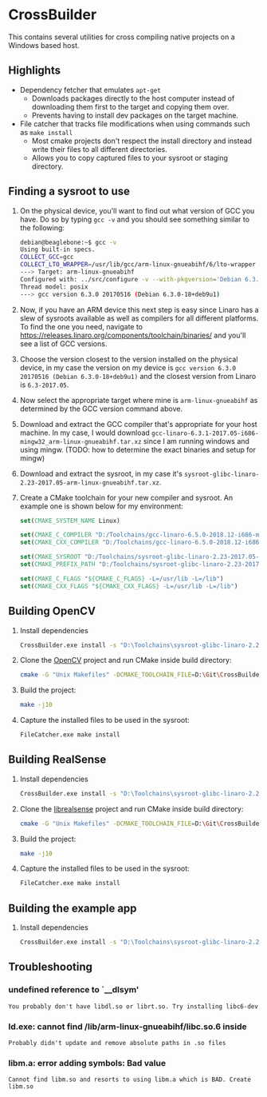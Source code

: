 # CrossBuilder
This contains several utilities for cross compiling native projects on a Windows based host.

## Highlights
* Dependency fetcher that emulates `apt-get`
    * Downloads packages directly to the host computer instead of downloading them first to the target and copying them over.
    * Prevents having to install dev packages on the target machine.
* File catcher that tracks file modifications when using commands such as `make install`
    * Most cmake projects don't respect the install directory and instead write their files to all different directories.
    * Allows you to copy captured files to your sysroot or staging directory.

## Finding a sysroot to use

1. On the physical device, you'll want to find out what version of GCC you have. Do so by typing `gcc -v` and you should see something similar to the following:

    ```sh
    debian@beaglebone:~$ gcc -v
    Using built-in specs.
    COLLECT_GCC=gcc
    COLLECT_LTO_WRAPPER=/usr/lib/gcc/arm-linux-gnueabihf/6/lto-wrapper
    ---> Target: arm-linux-gnueabihf
    Configured with: ../src/configure -v --with-pkgversion='Debian 6.3.0-18+deb9u1' --with-bugurl=file:///usr/share/doc/gcc-6/README.Bugs --enable-languages=c,ada,c++,java,go,d,fortran,objc,obj-c++ --prefix=/usr --program-suffix=-6 --program-prefix=arm-linux-gnueabihf- --enable-shared --enable-linker-build-id --libexecdir=/usr/lib --without-included-gettext --enable-threads=posix --libdir=/usr/lib --enable-nls --with-sysroot=/ --enable-clocale=gnu --enable-libstdcxx-debug --enable-libstdcxx-time=yes --with-default-libstdcxx-abi=new --enable-gnu-unique-object --disable-libitm --disable-libquadmath --enable-plugin --enable-default-pie --with-system-zlib --disable-browser-plugin --enable-java-awt=gtk --enable-gtk-cairo --with-java-home=/usr/lib/jvm/java-1.5.0-gcj-6-armhf/jre --enable-java-home --with-jvm-root-dir=/usr/lib/jvm/java-1.5.0-gcj-6-armhf --with-jvm-jar-dir=/usr/lib/jvm-exports/java-1.5.0-gcj-6-armhf --with-arch-directory=arm --with-ecj-jar=/usr/share/java/eclipse-ecj.jar --with-target-system-zlib --enable-objc-gc=auto --enable-multiarch --disable-sjlj-exceptions --with-arch=armv7-a --with-fpu=vfpv3-d16 --with-float=hard --with-mode=thumb --enable-checking=release --build=arm-linux-gnueabihf --host=arm-linux-gnueabihf --target=arm-linux-gnueabihf
    Thread model: posix
    ---> gcc version 6.3.0 20170516 (Debian 6.3.0-18+deb9u1)
    ```

2. Now, if you have an ARM device this next step is easy since Linaro has a slew of sysroots available as well as compilers for all different platforms. To find the one you need, navigate to https://releases.linaro.org/components/toolchain/binaries/ and you'll see a list of GCC versions.

3. Choose the version closest to the version installed on the physical device, in my case the version on my device is `gcc version 6.3.0 20170516 (Debian 6.3.0-18+deb9u1)` and the closest version from Linaro is `6.3-2017.05`.

4. Now select the appropriate target where mine is `arm-linux-gnueabihf` as determined by the GCC version command above.

5. Download and extract the GCC compiler that's appropriate for your host machine. In my case, I would download `gcc-linaro-6.3.1-2017.05-i686-mingw32_arm-linux-gnueabihf.tar.xz` since I am running windows and using mingw. (TODO: how to determine the exact binaries and setup for mingw)

6. Download and extract the sysroot, in my case it's `sysroot-glibc-linaro-2.23-2017.05-arm-linux-gnueabihf.tar.xz`.

7. Create a CMake toolchain for your new compiler and sysroot. An example one is shown below for my environment:

    ```cmake
    set(CMAKE_SYSTEM_NAME Linux)

    set(CMAKE_C_COMPILER "D:/Toolchains/gcc-linaro-6.5.0-2018.12-i686-mingw32_arm-linux-gnueabihf/bin/arm-linux-gnueabihf-gcc.exe")
    set(CMAKE_CXX_COMPILER "D:/Toolchains/gcc-linaro-6.5.0-2018.12-i686-mingw32_arm-linux-gnueabihf/bin/arm-linux-gnueabihf-g++.exe")

    set(CMAKE_SYSROOT "D:/Toolchains/sysroot-glibc-linaro-2.23-2017.05-arm-linux-gnueabihf")
    set(CMAKE_PREFIX_PATH "D:/Toolchains/sysroot-glibc-linaro-2.23-2017.05-arm-linux-gnueabihf")

    set(CMAKE_C_FLAGS "${CMAKE_C_FLAGS} -L=/usr/lib -L=/lib")
    set(CMAKE_CXX_FLAGS "${CMAKE_CXX_FLAGS} -L=/usr/lib -L=/lib")
    ```

## Building OpenCV

1. Install dependencies

    ```sh
    CrossBuilder.exe install -s "D:\Toolchains\sysroot-glibc-linaro-2.23-2017.05-arm-linux-gnueabihf" libavcodec-dev libavformat-dev libswscale-dev libgstreamer1.0-0 gstreamer1.0-plugins-base gstreamer1.0-plugins-good gstreamer1.0-plugins-bad gstreamer1.0-plugins-ugly gstreamer1.0-libav gstreamer1.0-tools libgstreamer1.0-dev libgstreamer-plugins-base1.0-dev libusb-1.0-0-dev libgtk-3-dev ffmpeg libgtk2.0-dev
    ```

2. Clone the [OpenCV](https://github.com/opencv/opencv) project and run CMake inside build directory:

    ```sh
    cmake -G "Unix Makefiles" -DCMAKE_TOOLCHAIN_FILE=D:\Git\CrossBuilder\armhf.toolchain.cmake -DCMAKE_BUILD_TYPE=Release -DBUILD_EXAMPLES=OFF -DBUILD_DOCS=OFF -DBUILD_PERF_TESTS=OFF -DBUILD_TESTS=OFF -DWITH_GSTREAMER=ON -DWITH_GTK=ON ..
    ```

3. Build the project:

    ```sh
    make -j10
    ```

4. Capture the installed files to be used in the sysroot:

    ```sh
    FileCatcher.exe make install
    ```

## Building RealSense

1. Install dependencies

    ```sh
    CrossBuilder.exe install -s "D:\Toolchains\sysroot-glibc-linaro-2.23-2017.05-arm-linux-gnueabihf" libusb-1.0-0-dev libglfw3-dev
    ```

2. Clone the [librealsense](https://github.com/IntelRealSense/librealsense) project and run CMake inside build directory:

    ```sh
    cmake -G "Unix Makefiles" -DCMAKE_TOOLCHAIN_FILE=D:\Git\CrossBuilder\armhf.toolchain.cmake -DCMAKE_BUILD_TYPE=Release -DBUILD_EXAMPLES=OFF -DBUILD_DOCS=OFF -DBUILD_PERF_TESTS=OFF -DBUILD_TESTS=OFF -DWITH_GSTREAMER=ON -DWITH_GTK=ON ..
    ```

3. Build the project:

    ```sh
    make -j10
    ```

5. Capture the installed files to be used in the sysroot:

    ```sh
    FileCatcher.exe make install
    ```

## Building the example app

1. Install dependencies

    ```sh
    CrossBuilder.exe install -s "D:\Toolchains\sysroot-glibc-linaro-2.23-2017.05-arm-linux-gnueabihf" ti-tidl python3-dev
    ```

## Troubleshooting

### undefined reference to `__dlsym'
    You probably don't have libdl.so or librt.so. Try installing libc6-dev

### ld.exe: cannot find /lib/arm-linux-gnueabihf/libc.so.6 inside
    Probably didn't update and remove absolute paths in .so files

### libm.a: error adding symbols: Bad value
    Cannot find libm.so and resorts to using libm.a which is BAD. Create libm.so
